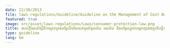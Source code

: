 ```yaml
---
date: 12/30/2013
file: laws-regulations/Guideline/Guideline on the Management of Cost Base of Mobile Phone Services, Fixed Phone Services and Network Interconnection Fees Between Mobile Operators.pdf
featured: true
image: src/asset/laws-regulations/Laws/consumer-protection-law.png
title: សេចក្តីណែនាំស្តីពីការគ្រប់គ្រងតម្លៃដើមនៃសេវាទូរស័ព្ទចល័ត អចល័ត និងតម្លៃតភ្ជាប់បណ្តាញរវាងប្រតិបត្តិករទូរស័ព្ទមួយទៅប្រតិបត្តិករទូរស័ព្ទមួយទៀត
type: guideline
lang: km
---
```

